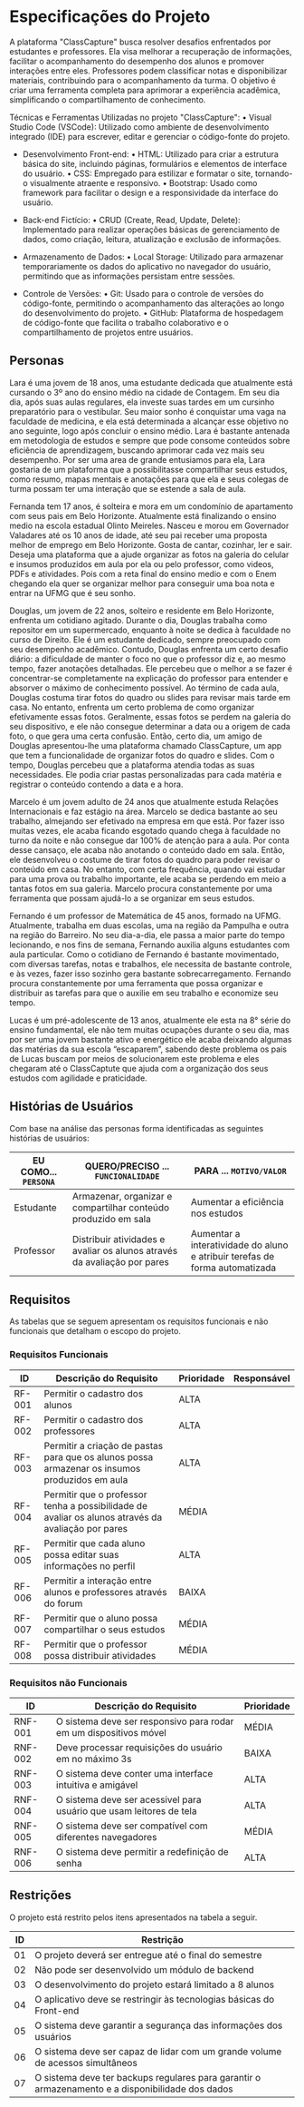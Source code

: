 # Especificações do Projeto

A plataforma "ClassCapture" busca resolver desafios enfrentados por estudantes e professores. Ela visa melhorar a recuperação de informações, facilitar o acompanhamento do desempenho dos alunos e promover interações entre eles. Professores podem classificar notas e disponibilizar materiais, contribuindo para o acompanhamento da turma. O objetivo é criar uma ferramenta completa para aprimorar a experiência acadêmica, simplificando o compartilhamento de conhecimento.

Técnicas e Ferramentas Utilizadas no projeto "ClassCapture":
• Visual Studio Code (VSCode): Utilizado como ambiente de desenvolvimento integrado (IDE) para escrever, editar e gerenciar o código-fonte do projeto.

- Desenvolvimento Front-end:
• HTML: Utilizado para criar a estrutura básica do site, incluindo páginas, formulários e elementos de interface do usuário.
• CSS: Empregado para estilizar e formatar o site, tornando-o visualmente atraente e responsivo.
• Bootstrap: Usado como framework para facilitar o design e a responsividade da interface do usuário.

- Back-end Fictício:
• CRUD (Create, Read, Update, Delete): Implementado para realizar operações básicas de gerenciamento de dados, como criação, leitura, atualização e exclusão de informações.

- Armazenamento de Dados:
• Local Storage: Utilizado para armazenar temporariamente os dados do aplicativo no navegador do usuário, permitindo que as informações persistam entre sessões.

- Controle de Versões:
• Git: Usado para o controle de versões do código-fonte, permitindo o acompanhamento das alterações ao longo do desenvolvimento do projeto.
• GitHub: Plataforma de hospedagem de código-fonte que facilita o trabalho colaborativo e o compartilhamento de projetos entre usuários.

## Personas

Lara é uma jovem de 18 anos, uma estudante dedicada que atualmente está cursando o 3º ano do ensino médio na cidade de Contagem. Em seu dia dia, após suas aulas regulares, ela investe suas tardes em um cursinho preparatório para o vestibular. Seu maior sonho é conquistar uma vaga na faculdade de medicina, e ela está determinada a alcançar esse objetivo no ano seguinte, logo após concluir o ensino médio. Lara é bastante antenada em metodologia de estudos e sempre que pode consome conteúdos sobre eficiência de aprendizagem, buscando aprimorar cada vez mais seu desempenho. Por ser uma area de grande entusiamos para ela, Lara gostaria de um plataforma que a possibilitasse compartilhar seus estudos, como resumo, mapas mentais e anotações para que ela e seus colegas de turma possam ter uma interação que se estende a sala de aula.

Fernanda tem 17 anos, é solteira e mora em um condomínio de apartamento com seus pais em Belo Horizonte. Atualmente está finalizando o ensino medio na escola estadual Olinto Meireles. Nasceu e morou em Governador Valadares até os 10 anos de idade, até seu pai receber uma proposta melhor de emprego em Belo Horizonte. Gosta de cantar, cozinhar, ler e sair. Deseja uma plataforma que a ajude organizar as fotos na galeria do celular e insumos produzidos em aula por ela ou pelo professor, como videos, PDFs e atividades. Pois com a reta final do ensino medio e com o Enem chegando ela quer se organizar melhor para conseguir uma boa nota e entrar na UFMG que é seu sonho.

Douglas, um jovem de 22 anos, solteiro e residente em Belo Horizonte, enfrenta um cotidiano agitado. Durante o dia, Douglas trabalha como repositor em um supermercado, enquanto à noite se dedica à faculdade no curso de Direito. Ele é um estudante dedicado, sempre preocupado com seu desempenho acadêmico. Contudo, Douglas enfrenta um certo desafio diário: a dificuldade de manter o foco no que o professor diz e, ao mesmo tempo, fazer anotações detalhadas. Ele percebeu que o melhor a se fazer é concentrar-se completamente na explicação do professor para entender e absorver o máximo de conhecimento possível. Ao término de cada aula, Douglas costuma tirar fotos do quadro ou slides para revisar mais tarde em casa. No entanto, enfrenta um certo problema de como organizar efetivamente essas fotos. Geralmente, essas fotos se perdem na galeria do seu dispositivo, e ele não consegue determinar a data ou a origem de cada foto, o que gera uma certa confusão.
Então, certo dia, um amigo de Douglas apresentou-lhe uma plataforma chamado ClassCapture, um app que tem a funcionalidade de organizar fotos do quadro e slides. Com o tempo, Douglas percebeu que a plataforma atendia todas as suas necessidades. Ele podia criar pastas personalizadas para cada matéria e registrar o conteúdo contendo a data e a hora.

Marcelo é um jovem adulto de 24 anos que atualmente estuda Relações Internacionais e faz estágio na área. Marcelo se dedica bastante ao seu trabalho, almejando ser efetivado na empresa em que está. Por fazer isso muitas vezes, ele acaba ficando esgotado quando chega à faculdade no turno da noite e não consegue dar 100% de atenção para a aula. Por conta desse cansaço, ele acaba não anotando o conteúdo dado em sala. Então, ele desenvolveu o costume de tirar fotos do quadro para poder revisar o conteúdo em casa. No entanto, com certa frequência, quando vai estudar para uma prova ou trabalho importante, ele acaba se perdendo em meio a tantas fotos em sua galeria. Marcelo procura constantemente por uma ferramenta que possam ajudá-lo a se organizar em seus estudos.

Fernando é um professor de Matemática de 45 anos, formado na UFMG. Atualmente, trabalha em duas escolas, uma na região da Pampulha e outra na região do Barreiro. No seu dia-a-dia, ele passa a maior parte do tempo lecionando, e nos fins de semana, Fernando auxilia alguns estudantes com aula particular. Como o cotidiano de Fernando é bastante movimentado, com diversas tarefas, notas e trabalhos, ele necessita de bastante controle, e às vezes, fazer isso sozinho gera bastante sobrecarregamento. Fernando procura constantemente por uma ferramenta que possa organizar e distribuir as tarefas para que o auxilie em seu trabalho e economize seu tempo.


Lucas é um pré-adolescente de 13 anos, atualmente ele esta na 8° série do ensino fundamental, ele não tem muitas ocupações durante o seu dia, mas por ser uma jovem bastante ativo e energético ele acaba deixando algumas das matérias da sua escola “escaparem”, sabendo deste problema os pais de Lucas buscam por meios de solucionarem este problema e eles chegaram até o ClassCaptute que ajuda com a organização dos seus estudos com agilidade e praticidade.


## Histórias de Usuários

Com base na análise das personas forma identificadas as seguintes histórias de usuários:

|EU COMO... `PERSONA`| QUERO/PRECISO ... `FUNCIONALIDADE` |PARA ... `MOTIVO/VALOR`                 |
|--------------------|------------------------------------|----------------------------------------|
|Estudante  | Armazenar, organizar e compartilhar conteúdo produzido em sala | Aumentar a eficiência nos estudos |
|Professor       | Distribuir atividades e avaliar os alunos através da avaliação por pares | Aumentar a interatividade do aluno e atribuir terefas de forma automatizada |

## Requisitos

As tabelas que se seguem apresentam os requisitos funcionais e não funcionais que detalham o escopo do projeto.

### Requisitos Funcionais

|ID    | Descrição do Requisito  | Prioridade | Responsável |
|------|-----------------------------------------|----| ----|
|RF-001| Permitir o cadastro dos alunos | ALTA |  |
|RF-002| Permitir o cadastro dos professores  | ALTA | |
|RF-003| Permitir a criação de pastas para que os alunos possa armazenar os insumos produzidos em aula | ALTA | |
|RF-004| Permitir que o professor tenha a possibilidade de avaliar os alunos através da avaliação por pares | MÉDIA | |
|RF-005| Permitir que cada aluno possa editar suas informações no perfil | ALTA | |
|RF-006| Permitir a interação entre alunos e professores através do forum | BAIXA | |
|RF-007| Permitir que o aluno possa compartilhar o seus estudos | MÉDIA | |
|RF-008| Permitir que o professor possa distribuir atividades | MÉDIA | |

### Requisitos não Funcionais

|ID     | Descrição do Requisito  |Prioridade |
|-------|-------------------------|----|
|RNF-001| O sistema deve ser responsivo para rodar em um dispositivos móvel | MÉDIA | 
|RNF-002| Deve processar requisições do usuário em no máximo 3s |  BAIXA | 
|RNF-003| O sistema deve conter uma interface intuitiva e amigável | ALTA |
|RNF-004| O sistema deve ser acessivel para usuário que usam leitores de tela | ALTA |
|RNF-005| O sistema deve ser compatível com diferentes navegadores | MÉDIA |
|RNF-006| O sistema deve permitir a redefinição de senha | ALTA |

## Restrições

O projeto está restrito pelos itens apresentados na tabela a seguir.

|ID| Restrição                                             |
|--|-------------------------------------------------------|
|01| O projeto deverá ser entregue até o final do semestre |
|02| Não pode ser desenvolvido um módulo de backend        |
|03| O desenvolvimento do projeto estará limitado a 8 alunos |
|04| O aplicativo deve se restringir às tecnologias básicas do Front-end |
|05|	O sistema deve garantir a segurança das informações dos usuários |
|06|	O sistema deve ser capaz de lidar com um grande volume de acessos simultâneos |
|07| O sistema deve ter backups regulares para garantir o armazenamento e a disponibilidade dos dados |
